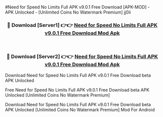 #Need for Speed No Limits Full APK v9.0.1 Free Download [APK-MOD] - APK Unlocked - [Unlimited Coins No Watermark Premium] jj0ii



<div align="center">

<h3>🔴 Download [Server1] 👉👉 <a href="https://momento.my/?title=Need_for_Speed_No_Limits_Full_APK_v9.0.1_Free_Download">Need for Speed No Limits Full APK v9.0.1 Free Download Mod Apk</a></h3><br>

<h3>🔴 Download [Server2] 👉👉 <a href="https://momento.my/?title=Need_for_Speed_No_Limits_Full_APK_v9.0.1_Free_Download">Need for Speed No Limits Full APK v9.0.1 Free Download Mod Apk</a></h3>
</div>



Download Need for Speed No Limits Full APK v9.0.1 Free Download beta APK Unlocked

Free Need for Speed No Limits Full APK v9.0.1 Free Download beta APK Unlocked [Unlimited Coins No Watermark Premium]

Download Need for Speed No Limits Full APK v9.0.1 Free Download beta APK Unlocked [Unlimited Coins No Watermark Premium] Mod For Android
